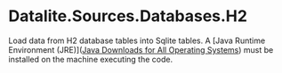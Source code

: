 # Datalite.Sources.Databases.H2

Load data from H2 database tables into Sqlite tables. A [Java Runtime Environment (JRE)]([Java Downloads for All Operating Systems](https://www.java.com/en/download/manual.jsp)) must be installed on the machine executing the code.